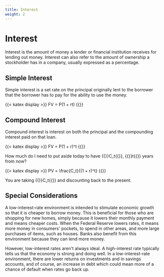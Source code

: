```yaml
---
title: Interest
weight: 2
---
```


# Interest

Interest is the amount of money a lender or financial institution receives for
lending out money. Interest can also refer to the amount of ownership a
stockholder has in a company, usually expressed as a percentage.

## Simple Interest

Simple interest is a set rate on the principal originally lent to the borrower
that the borrower has to pay for the ability to use the money.

{{< katex display >}}
FV = P(1 + rt)
{{</katex>}}

## Compound Interest

Compound interest is interest on both the principal and the compounding interest
paid on that loan.

{{< katex display >}}
FV = P(1 + r)^t
{{</katex>}}

How much do I need to put aside today to have {{<katex>}}C_t{{</katex>}},
{{<katex>}}t{{</katex>}} years from now?

{{< katex display >}}
PV = \frac{C_t}{(1 + r)^t}
{{</katex>}}

You are taking {{<katex>}}C_t{{</katex>}} and discounting back to the present.

## Special Considerations

A low-interest-rate environment is intended to stimulate economic growth so that
it is cheaper to borrow money. This is beneficial for those who are shopping for
new homes, simply because it lowers their monthly payment and means cheaper
costs. When the Federal Reserve lowers rates, it means more money in consumers'
pockets, to spend in other areas, and more large purchases of items, such as
houses. Banks also benefit from this environment because they can lend more
money.

However, low-interest rates aren't always ideal. A high-interest rate typically
tells us that the economy is strong and doing well. In a low-interest-rate
environment, there are lower returns on investments and in savings accounts, and
of course, an increase in debt which could mean more of a chance of default when
rates go back up.